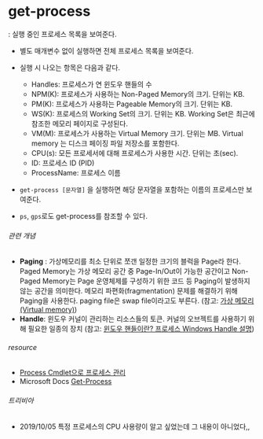 # get-process
: 실행 중인 프로세스 목록을 보여준다.
- 별도 매개변수 없이 실행하면 전체 프로세스 목록을 보여준다.
- 실행 시 나오는 항목은 다음과 같다. 
    -  Handles: 프로세스가 연 윈도우 핸들의 수
    - NPM(K): 프로세스가 사용하는 Non-Paged Memory의 크기. 단위는 KB.
    - PM(K): 프로세스가 사용하는 Pageable Memory의 크기. 단위는 KB.
    - WS(K): 프로세스의 Working Set의 크기. 단위는 KB. Working Set은 최근에 참조한 메모리 페이지로 구성된다. 
    - VM(M): 프로세스가 사용하는 Virtual Memory 크기. 단위는 MB. Virtual memory 는 디스크 페이징 파일 저장소를 포함한다.  
    - CPU(s): 모든 프로세서에 대해 프로세스가 사용한 시간. 단위는 초(sec).
    - ID: 프로세스 ID (PID) 
    - ProcessName: 프로세스 이름

- ```get-process [문자열]``` 을 실행하면 해당 문자열을 포함하는 이름의 프로세스만 보여준다.
- ```ps```, ```gps```로도 get-process를 참조할 수 있다.


###### 관련 개념
- **Paging**
: 가상메모리를 최소 단위로 쪼갠 일정한 크기의 블럭을 Page라 한다. Paged Memory는 가상 메모리 공간 중 Page-In/Out이 가능한 공간이고 Non-Paged Memory는 Page 운영체제를 구성하기 위한 코드 등 Paging이 발생하지 않는 공간을 의미한다. 메모리 파편화(fragmentation) 문제를 해결하기 위해 Paging을 사용한다. paging file은 swap file이라고도 부른다. 
(참고: [가상 메모리 (Virtual memory)](http://egloos.zum.com/sweeper/v/2988689))
- **Handle**: 윈도우 커널이 관리하는 리소스들의 토큰. 커널의 오브젝트를 사용하기 위해 필요한 일종의 장치
(참고: [윈도우 핸들이란? 프로세스 Windows Handle 설명](https://codingcoding.tistory.com/201))

###### resource
- [Process Cmdlet으로 프로세스 관리](https://docs.microsoft.com/ko-kr/powershell/scripting/samples/managing-processes-with-process-cmdlets?view=powershell-6#getting-processes-get-process)
- Microsoft Docs [Get-Process](https://docs.microsoft.com/en-us/previous-versions//dd347630(v=technet.10)?redirectedfrom=MSDN)

###### 트리비아 
- 2019/10/05 특정 프로세스의 CPU 사용량이 알고 싶었는데 그 내용이 아니었다,, 

